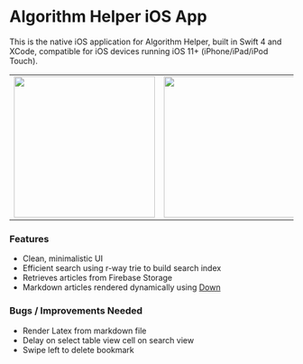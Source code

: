 # Algorithm Helper iOS App

This is the native iOS application for Algorithm Helper, built in Swift 4 and XCode, compatible for 
iOS devices running iOS 11+ (iPhone/iPad/iPod Touch).

<table align="center">
    <tr>
        <td>
            <img src="https://media.giphy.com/media/xULW8xOk7BfzeeoNDG/giphy.gif" width="250px">
        </td>
        <td>
            <img src="https://media.giphy.com/media/xULW8vrhRjtBv3UJ8c/giphy.gif" width="250px">
        </td>
        <td>
            <img src="https://media.giphy.com/media/3o752doQfjDlKLXmaA/giphy.gif" width="250px">
        </td>
    </tr>
</table>

### Features

- Clean, minimalistic UI
- Efficient search using r-way trie to build search index
- Retrieves articles from Firebase Storage
- Markdown articles rendered dynamically using [Down](https://github.com/iwasrobbed/Down)

### Bugs / Improvements Needed

- Render Latex from markdown file
- Delay on select table view cell on search view
- Swipe left to delete bookmark
